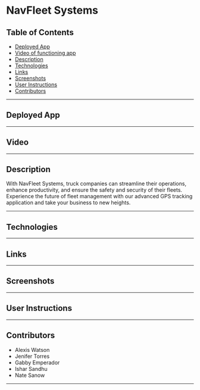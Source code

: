 # NavFleet Systems

## Table of Contents

- [Deployed App](#Deployed-App)
- [Video of functioning app](#Video)
- [Description](#Description)
- [Technologies](#Technologies)
- [Links](#Links)
- [Screenshots](#Screenshots)
- [User Instructions](#User-Instructions)
- [Contributors](#Contributors)

---

## Deployed App

---

## Video

---

## Description

With NavFleet Systems, truck companies can streamline their operations, enhance productivity, and ensure the safety and security of their fleets. Experience the future of fleet management with our advanced GPS tracking application and take your business to new heights.

---

## Technologies

---

## Links

---

## Screenshots

---

## User Instructions

---

## Contributors

- Alexis Watson
- Jenifer Torres
- Gabby Emperador
- Ishar Sandhu
- Nate Sanow

---
